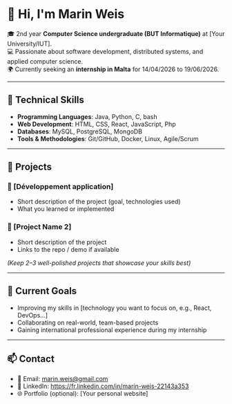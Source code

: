 # 👋 Hi, I'm Marin Weis

🎓 2nd year **Computer Science undergraduate (BUT Informatique)** at [Your University/IUT].  
💻 Passionate about software development, distributed systems, and applied computer science.  
🌍 Currently seeking an **internship in Malta** for 14/04/2026 to 19/06/2026.  

---

## 🚀 Technical Skills  

- **Programming Languages**: Java, Python, C, bash  
- **Web Development**: HTML, CSS, React, JavaScript, Php  
- **Databases**: MySQL, PostgreSQL, MongoDB  
- **Tools & Methodologies**: Git/GitHub, Docker, Linux, Agile/Scrum  

---

## 📂 Projects  

### 🔹 [Développement application]
- Short description of the project (goal, technologies used)  
- What you learned or implemented  

### 🔹 [Project Name 2]  
- Short description of the project  
- Links to the repo / demo if available  

*(Keep 2–3 well-polished projects that showcase your skills best)*  

---

## 🌱 Current Goals  

- Improving my skills in [technology you want to focus on, e.g., React, DevOps…]  
- Collaborating on real-world, team-based projects  
- Gaining international professional experience during my internship  

---

## 📫 Contact  

- 📧 Email: marin.weis@gmail.com
- 💼 LinkedIn: https://fr.linkedin.com/in/marin-weis-22143a353
- 🌐 Portfolio (optional): [Your personal website]  

